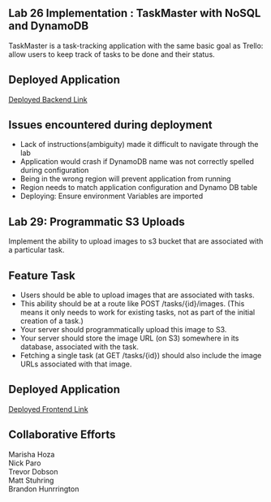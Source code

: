 ## Lab 26 Implementation : TaskMaster with NoSQL and DynamoDB
TaskMaster is a task-tracking application with the same basic goal as Trello: 
allow users to keep track of tasks to be done and their status.

## Deployed Application 
[Deployed Backend Link](http://taskmaster-env.3te35qtepv.us-west-2.elasticbeanstalk.com/api/v1/tasks)

## Issues encountered during deployment
- Lack of instructions(ambiguity) made it difficult to navigate through the lab
- Application would crash if DynamoDB name was not correctly spelled during configuration
- Being in the wrong region will prevent application from running
- Region needs to match application configuration and Dynamo DB table
- Deploying: Ensure environment Variables are imported


## Lab 29: Programmatic S3 Uploads
Implement the ability to upload images to s3 bucket that are associated with a particular task.

## Feature Task
* Users should be able to upload images that are associated with tasks.
* This ability should be at a route like POST /tasks/{id}/images. (This means it only needs to work for existing tasks, not as part of the initial creation of a task.)
* Your server should programmatically upload this image to S3.
* Your server should store the image URL (on S3) somewhere in its database, associated with the task.
* Fetching a single task (at GET /tasks/{id}) should also include the image URLs associated with that image.

## Deployed Application 
[Deployed Frontend Link](http://tmaster-frontend.s3-website-us-west-2.amazonaws.com/)


## Collaborative Efforts 
Marisha Hoza  
Nick Paro  
Trevor Dobson  
Matt Stuhring  
Brandon Hunrrington